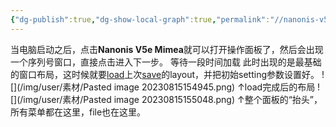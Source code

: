```yaml
---
{"dg-publish":true,"dg-show-local-graph":true,"permalink":"//nanonis-v5e-mimea/","dgShowLocalGraph":true,"dgPassFrontmatter":true}
---
```


当电脑启动之后，点击**Nanonis V5e Mimea**就可以打开操作面板了，然后会出现一个序列号窗口，直接点击进入下一步。
等待一段时间加载
此时出现的是最基础的窗口布局，这时候就要[load](File菜单相关.md#load)上次[save](File菜单相关.md#save)的layout，并把初始setting参数设置好。
![](/img/user/素材/Pasted image 20230815154945.png)
↑load完成后的布局
![](/img/user/素材/Pasted image 20230815155048.png)
↑整个面板的“抬头”，所有菜单都在这里，file也在这里。
